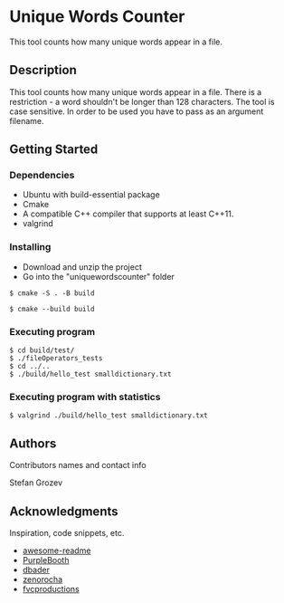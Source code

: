 # Unique Words Counter

This tool counts how many unique words appear in a file.

## Description

This tool counts how many unique words appear in a file. There is a restriction - a word shouldn't be longer than 128 characters. The tool is case sensitive.
In order to be used you have to pass as an argument filename.

## Getting Started

### Dependencies

* Ubuntu with build-essential package
* Cmake
* A compatible C++ compiler that supports at least C++11.
* valgrind

### Installing

* Download and unzip the project
* Go into the "uniquewordscounter" folder
```
$ cmake -S . -B build
```
```
$ cmake --build build
```

### Executing program

```
$ cd build/test/
$ ./fileOperators_tests
$ cd ../..
$ ./build/hello_test smalldictionary.txt
```

### Executing program with statistics

```
$ valgrind ./build/hello_test smalldictionary.txt
```

## Authors

Contributors names and contact info

Stefan Grozev

## Acknowledgments

Inspiration, code snippets, etc.
* [awesome-readme](https://github.com/matiassingers/awesome-readme)
* [PurpleBooth](https://gist.github.com/PurpleBooth/109311bb0361f32d87a2)
* [dbader](https://github.com/dbader/readme-template)
* [zenorocha](https://gist.github.com/zenorocha/4526327)
* [fvcproductions](https://gist.github.com/fvcproductions/1bfc2d4aecb01a834b46)
